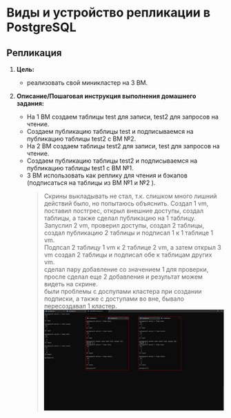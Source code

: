 # Виды и устройство репликации в PostgreSQL
## Репликация
1. <b>Цель:</b>
    * реализовать свой миникластер на 3 ВМ.

1. <b>Описание/Пошаговая инструкция выполнения домашнего задания:</b></br>
    * На 1 ВМ создаем таблицы test для записи, test2 для запросов на чтение.
    * Создаем публикацию таблицы test и подписываемся на публикацию таблицы test2 с ВМ №2.
    * На 2 ВМ создаем таблицы test2 для записи, test для запросов на чтение.
    * Создаем публикацию таблицы test2 и подписываемся на публикацию таблицы test1 с ВМ №1.
    * 3 ВМ использовать как реплику для чтения и бэкапов (подписаться на таблицы из ВМ №1 и №2 ).
        > Скрины выкладывать не стал, т.к. слишком много лишний действий было, но попытаюсь объяснить.
        > Создал 1 vm, поставил постгрес, открыл внешние доступы, создал таблицы, а также сделал публикацию на 1 таблицу.
        > Запуслил 2 vm, проверил доступы, создал 2 таблицы, создал публикацию 2 таблицы и подписал 1 к 1 таблице 1 vm.</br>
        > Подпсал 2 таблицу 1 vm к 2 таблице 2 vm, а затем открыл 3 vm создал 2 таблицы и подписал обе к таблицам других vm.</br>
        > сделал пару добавление со значением 1 для проверки, просле сделал еще 2 добавления и результат можем видеть на скрине.</br>
        > были проблемы с доспупами кластера при создании подписки, а также с доступами во вне, бывало пересоздавал 1 кластер.</br>
        > ![Репликация](https://github.com/prowokatorkraft/Otus_PostgreSQL/blob/main/Lesson_14_Replication/2023-05-28_17h30_26.png)</br>
